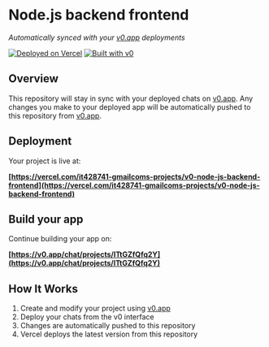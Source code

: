 # Node.js backend frontend

*Automatically synced with your [v0.app](https://v0.app) deployments*

[![Deployed on Vercel](https://img.shields.io/badge/Deployed%20on-Vercel-black?style=for-the-badge&logo=vercel)](https://vercel.com/it428741-gmailcoms-projects/v0-node-js-backend-frontend)
[![Built with v0](https://img.shields.io/badge/Built%20with-v0.app-black?style=for-the-badge)](https://v0.app/chat/projects/ITtGZfQfq2Y)

## Overview

This repository will stay in sync with your deployed chats on [v0.app](https://v0.app).
Any changes you make to your deployed app will be automatically pushed to this repository from [v0.app](https://v0.app).

## Deployment

Your project is live at:

**[https://vercel.com/it428741-gmailcoms-projects/v0-node-js-backend-frontend](https://vercel.com/it428741-gmailcoms-projects/v0-node-js-backend-frontend)**

## Build your app

Continue building your app on:

**[https://v0.app/chat/projects/ITtGZfQfq2Y](https://v0.app/chat/projects/ITtGZfQfq2Y)**

## How It Works

1. Create and modify your project using [v0.app](https://v0.app)
2. Deploy your chats from the v0 interface
3. Changes are automatically pushed to this repository
4. Vercel deploys the latest version from this repository